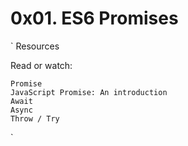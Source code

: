 # 0x01. ES6 Promises
`
Resources  
  
Read or watch:  
  
    Promise  
    JavaScript Promise: An introduction  
    Await  
    Async  
    Throw / Try  

`
